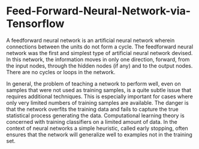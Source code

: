 # Feed-Forward-Neural-Network-via-Tensorflow
A feedforward neural network is an artificial neural network wherein connections between the units do not form a cycle. The feedforward neural network was the first and simplest type of artificial neural network devised. In this network, the information moves in only one direction, forward, from the input nodes, through the hidden nodes (if any) and to the output nodes. There are no cycles or loops in the network.

In general, the problem of teaching a network to perform well, even on samples that were not used as training samples, is a quite subtle issue that requires additional techniques. This is especially important for cases where only very limited numbers of training samples are available. The danger is that the network overfits the training data and fails to capture the true statistical process generating the data. Computational learning theory is concerned with training classifiers on a limited amount of data. In the context of neural networks a simple heuristic, called early stopping, often ensures that the network will generalize well to examples not in the training set.
